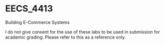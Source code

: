 # EECS_4413
Building E-Commerce Systems

I do not give consent for the use of these labs to be used in submission for academic grading. Please refer to this as a reference only.
